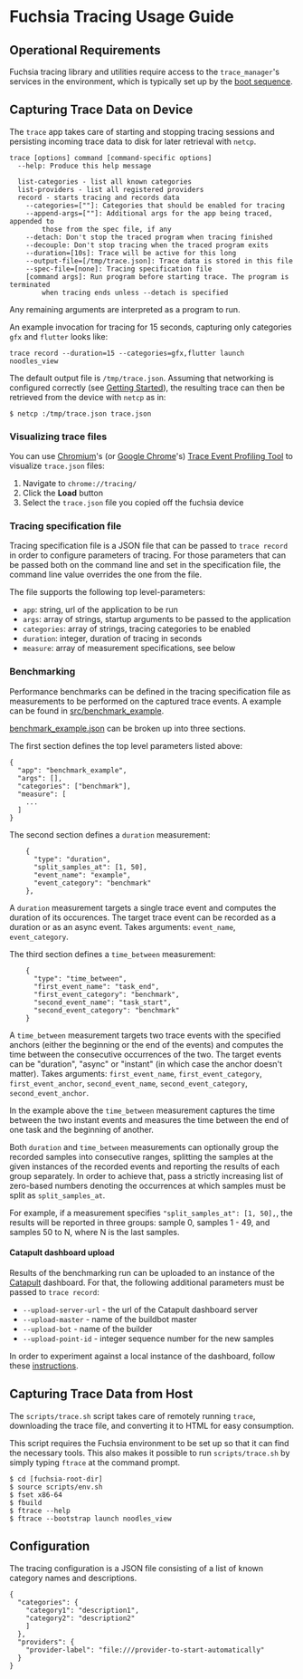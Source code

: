 # Fuchsia Tracing Usage Guide

## Operational Requirements

Fuchsia tracing library and utilities require access to the `trace_manager`'s
services in the environment, which is typically set up by the
[boot sequence](https://fuchsia.googlesource.com/docs/+/master/boot_sequence.md).

## Capturing Trace Data on Device

The `trace` app takes care of starting and stopping tracing sessions and
persisting incoming trace data to disk for later retrieval with `netcp`.

```{shell}
trace [options] command [command-specific options]
  --help: Produce this help message

  list-categories - list all known categories
  list-providers - list all registered providers
  record - starts tracing and records data
    --categories=[""]: Categories that should be enabled for tracing
    --append-args=[""]: Additional args for the app being traced, appended to
        those from the spec file, if any
    --detach: Don't stop the traced program when tracing finished
    --decouple: Don't stop tracing when the traced program exits
    --duration=[10s]: Trace will be active for this long
    --output-file=[/tmp/trace.json]: Trace data is stored in this file
    --spec-file=[none]: Tracing specification file
    [command args]: Run program before starting trace. The program is terminated
        when tracing ends unless --detach is specified
```
Any remaining arguments are interpreted as a program to run.

An example invocation for tracing for 15 seconds,
capturing only categories `gfx` and `flutter` looks like:
```
trace record --duration=15 --categories=gfx,flutter launch noodles_view
```

The default output file is `/tmp/trace.json`.
Assuming that networking is configured correctly (see [Getting Started](https://fuchsia.googlesource.com/magenta/+/master/docs/getting_started.md)),
the resulting trace can then be retrieved from the device with `netcp` as in:
```
$ netcp :/tmp/trace.json trace.json
```

### Visualizing trace files

You can use [Chromium](https://www.chromium.org/Home)'s (or
[Google Chrome](https://www.google.com/chrome/)'s) [Trace Event Profiling
Tool](https://www.chromium.org/developers/how-tos/trace-event-profiling-tool) to
visualize `trace.json` files:

1.  Navigate to `chrome://tracing/`
1.  Click the **Load** button
1.  Select the `trace.json` file you copied off the fuchsia device

### Tracing specification file

Tracing specification file is a JSON file that can be passed to `trace record`
in order to configure parameters of tracing. For those parameters that can be
passed both on the command line and set in the specification file, the command
line value overrides the one from the file.

The file supports the following top level-parameters:

 - `app`: string, url of the application to be run
 - `args`: array of strings, startup arguments to be passed to the application
 - `categories`: array of strings, tracing categories to be enabled
 - `duration`: integer, duration of tracing in seconds
 - `measure`: array of measurement specifications, see below

### Benchmarking

Performance benchmarks can be defined in the tracing specification file as
measurements to be performed on the captured trace events.  A example can be
found in [src/benchmark_example](../src/benchmark_example/).

[benchmark_example.json](../src/benchmark_example/benchmark_example.json) can
be broken up into three sections.

The first section defines the top level parameters listed above:
```{json}
{
  "app": "benchmark_example",
  "args": [],
  "categories": ["benchmark"],
  "measure": [
    ...
  ]
}
```

The second section defines a `duration` measurement:
```{json}
    {
      "type": "duration",
      "split_samples_at": [1, 50],
      "event_name": "example",
      "event_category": "benchmark"
    },
```
A `duration` measurement targets a single trace event and computes the
duration of its occurences. The target trace event can be recorded as a
duration or as an async event. Takes arguments: `event_name`,
`event_category`.

The third section defines a `time_between` measurement:
```{json}
    {
      "type": "time_between",
      "first_event_name": "task_end",
      "first_event_category": "benchmark",
      "second_event_name": "task_start",
      "second_event_category": "benchmark"
    }
```

A `time_between` measurement targets two trace events with the specified
anchors (either the beginning or the end of the events) and computes the time
between the consecutive occurrences of the two. The target events can be
"duration", "async" or "instant" (in which case the anchor doesn't matter).
Takes arguments: `first_event_name`, `first_event_category`,
`first_event_anchor`, `second_event_name`, `second_event_category`,
`second_event_anchor`.

In the example above the `time_between` measurement captures the time between
the two instant events and measures the time between the end of one task and
the beginning of another.

Both `duration` and `time_between` measurements can optionally group the
recorded samples into consecutive ranges, splitting the samples at the given
instances of the recorded events and reporting the results of each group
separately. In order to achieve that, pass a strictly increasing list of
zero-based numbers denoting the occurrences at which samples must be split as
`split_samples_at`.

For example, if a measurement specifies `"split_samples_at": [1, 50],`, the
results will be reported in three groups: sample 0, samples 1 - 49, and samples
50 to N, where N is the last samples.

#### Catapult dashboard upload

Results of the benchmarking run can be uploaded to an instance of the
[Catapult](https://github.com/catapult-project/catapult) dashboard. For that,
the following additional parameters must be passed to `trace record`:

 - `--upload-server-url` - the url of the Catapult dashboard server
 - `--upload-master` - name of the buildbot master
 - `--upload-bot` - name of the builder
 - `--upload-point-id` - integer sequence number for the new samples

In order to experiment against a local instance of the dashboard, follow these
[instructions](docs/catapult.md).

## Capturing Trace Data from Host

The `scripts/trace.sh` script takes care of remotely running `trace`, downloading
the trace file, and converting it to HTML for easy consumption.

This script requires the Fuchsia environment to be set up so that it can
find the necessary tools.  This also makes it possible to run `scripts/trace.sh`
by simply typing `ftrace` at the command prompt.

```
$ cd [fuchsia-root-dir]
$ source scripts/env.sh
$ fset x86-64
$ fbuild
$ ftrace --help
$ ftrace --bootstrap launch noodles_view
```

## Configuration

The tracing configuration is a JSON file consisting of a list of known
category names and descriptions.

    {
      "categories": {
        "category1": "description1",
        "category2": "description2"
        ]
      },
      "providers": {
        "provider-label": "file:///provider-to-start-automatically"
      }
    }

